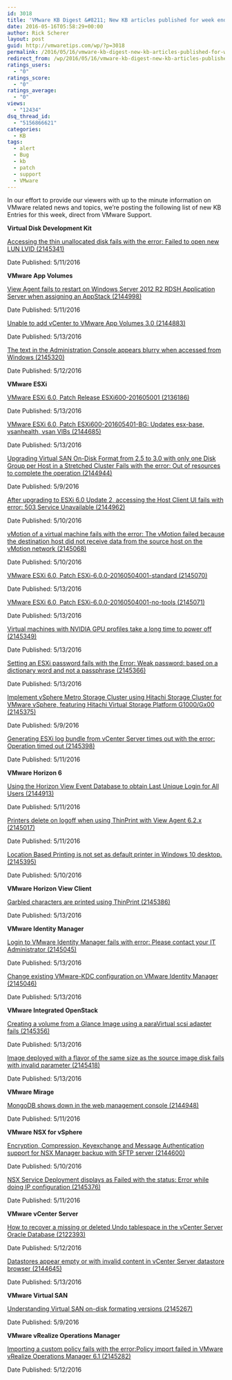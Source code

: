```yaml
---
id: 3018
title: 'VMware KB Digest &#8211; New KB articles published for week ending 5/14/16'
date: 2016-05-16T05:58:29+00:00
author: Rick Scherer
layout: post
guid: http://vmwaretips.com/wp/?p=3018
permalink: /2016/05/16/vmware-kb-digest-new-kb-articles-published-for-week-ending-51416/
redirect_from: /wp/2016/05/16/vmware-kb-digest-new-kb-articles-published-for-week-ending-51416/
ratings_users:
  - "0"
ratings_score:
  - "0"
ratings_average:
  - "0"
views:
  - "12434"
dsq_thread_id:
  - "5156866621"
categories:
  - KB
tags:
  - alert
  - Bug
  - kb
  - patch
  - support
  - VMware
---
```

In our effort to provide our viewers with up to the minute information on VMware related news and topics, we&#8217;re posting the following list of new KB Entries for this week, direct from VMware Support.



**Virtual Disk Development Kit**
  
[Accessing the thin unallocated disk fails with the error: Failed to open new LUN LVID (2145341)](http://vmw.re/1shOgeh)
  
Date Published: 5/11/2016

**VMware App Volumes**
  
[View Agent fails to restart on Windows Server 2012 R2 RDSH Application Server when assigning an AppStack (2144998)](http://vmw.re/1sroBR6)
  
Date Published: 5/11/2016
  
[Unable to add vCenter to VMware App Volumes 3.0 (2144883)](http://vmw.re/1shOq5r)
  
Date Published: 5/13/2016
  
[The text in the Administration Console appears blurry when accessed from Windows (2145320)](http://vmw.re/1sromWj)
  
Date Published: 5/12/2016

**VMware ESXi**
  
[VMware ESXi 6.0, Patch Release ESXi600-201605001 (2136186)](http://vmw.re/1shOmTk)
  
Date Published: 5/13/2016
  
[VMware ESXi 6.0, Patch ESXi600-201605401-BG: Updates esx-base, vsanhealth, vsan VIBs (2144685)](http://vmw.re/1sroF3f)
  
Date Published: 5/13/2016
  
[Upgrading Virtual SAN On-Disk Format from 2.5 to 3.0 with only one Disk Group per Host in a Stretched Cluster Fails with the error: Out of resources to complete the operation (2144944)](http://vmw.re/1shOl1M)
  
Date Published: 5/9/2016
  
[After upgrading to ESXi 6.0 Update 2, accessing the Host Client UI fails with error: 503 Service Unavailable (2144962)](http://vmw.re/1sroogI)
  
Date Published: 5/10/2016
  
[vMotion of a virtual machine fails with the error: The vMotion failed because the destination host did not receive data from the source host on the vMotion network (2145068)](http://vmw.re/1shOp1n)
  
Date Published: 5/10/2016
  
[VMware ESXi 6.0, Patch ESXi-6.0.0-20160504001-standard (2145070)](http://vmw.re/1sroEwj)
  
Date Published: 5/13/2016
  
[VMware ESXi 6.0, Patch ESXi-6.0.0-20160504001-no-tools (2145071)](http://vmw.re/1shOphT)
  
Date Published: 5/13/2016
  
[Virtual machines with NVIDIA GPU profiles take a long time to power off (2145349)](http://vmw.re/1sroEwk)
  
Date Published: 5/13/2016
  
[Setting an ESXi password fails with the Error: Weak password: based on a dictionary word and not a passphrase (2145366)](http://vmw.re/1shOhz9)
  
Date Published: 5/13/2016
  
[Implement vSphere Metro Storage Cluster using Hitachi Storage Cluster for VMware vSphere, featuring Hitachi Virtual Storage Platform G1000/Gx00 (2145375)](http://vmw.re/1sropBt)
  
Date Published: 5/9/2016
  
[Generating ESXi log bundle from vCenter Server times out with the error: Operation timed out (2145398)](http://vmw.re/1shOq5x)
  
Date Published: 5/11/2016

**VMware Horizon 6**
  
[Using the Horizon View Event Database to obtain Last Unique Login for All Users (2144913)](http://vmw.re/1sroEwl)
  
Date Published: 5/11/2016
  
[Printers delete on logoff when using ThinPrint with View Agent 6.2.x (2145017)](http://vmw.re/1shO8M0)
  
Date Published: 5/11/2016
  
[Location Based Printing is not set as default printer in Windows 10 desktop. (2145395)](http://vmw.re/1sroHbt)
  
Date Published: 5/10/2016

**VMware Horizon View Client**
  
[Garbled characters are printed using ThinPrint (2145386)](http://vmw.re/1shOhPs)
  
Date Published: 5/13/2016

**VMware Identity Manager**
  
[Login to VMware Identity Manager fails with error: Please contact your IT Administrator (2145045)](http://vmw.re/1sros0d)
  
Date Published: 5/13/2016
  
[Change existing VMware-KDC configuration on VMware Identity Manager (2145046)](http://vmw.re/1shOnH0)
  
Date Published: 5/13/2016

**VMware Integrated OpenStack**
  
[Creating a volume from a Glance Image using a paraVirtual scsi adapter fails (2145356)](http://vmw.re/1sroGEy)
  
Date Published: 5/13/2016
  
[Image deployed with a flavor of the same size as the source image disk fails with invalid parameter (2145418)](http://vmw.re/1shOphW)
  
Date Published: 5/13/2016

**VMware Mirage**
  
[MongoDB shows down in the web management console (2144948)](http://vmw.re/1sroC7O)
  
Date Published: 5/11/2016

**VMware NSX for vSphere**
  
[Encryption, Compression, Keyexchange and Message Authentication support for NSX Manager backup with SFTP server (2144600)](http://vmw.re/1shObHy)
  
Date Published: 5/10/2016
  
[NSX Service Deployment displays as Failed with the status: Error while doing IP configuration (2145376)](http://vmw.re/1sroJA3)
  
Date Published: 5/11/2016

**VMware vCenter Server**
  
[How to recover a missing or deleted Undo tablespace in the vCenter Server Oracle Database (2122393)](http://vmw.re/1shOkuy)
  
Date Published: 5/12/2016
  
[Datastores appear empty or with invalid content in vCenter Server datastore browser (2144645)](http://vmw.re/1sroJjI)
  
Date Published: 5/13/2016

**VMware Virtual SAN**
  
[Understanding Virtual SAN on-disk formating versions (2145267)](http://vmw.re/1shOulJ)
  
Date Published: 5/9/2016

**VMware vRealize Operations Manager**
  
[Importing a custom policy fails with the error:Policy import failed in VMware vRealize Operations Manager 6.1 (2145282)](http://vmw.re/1sroEMY)
  
Date Published: 5/12/2016